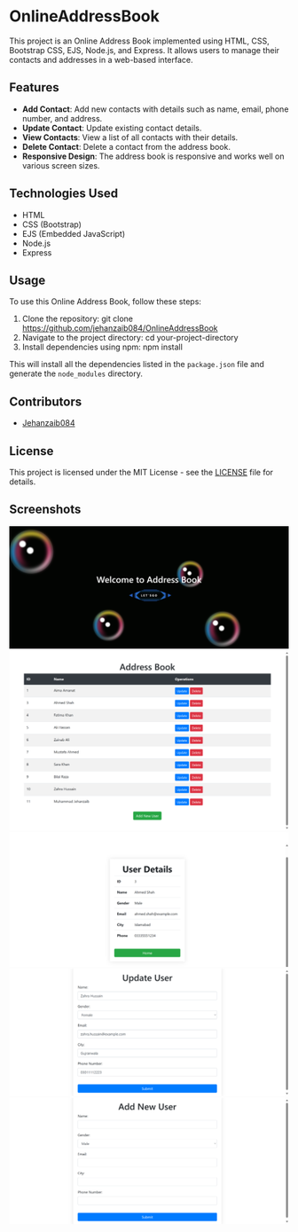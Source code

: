 # OnlineAddressBook
This project is an Online Address Book implemented using HTML, CSS, Bootstrap CSS, EJS, Node.js, and Express. It allows users to manage their contacts and addresses in a web-based interface.

## Features

- **Add Contact**: Add new contacts with details such as name, email, phone number, and address.
- **Update Contact**: Update existing contact details.
- **View Contacts**: View a list of all contacts with their details.
- **Delete Contact**: Delete a contact from the address book.
- **Responsive Design**: The address book is responsive and works well on various screen sizes.

## Technologies Used

- HTML
- CSS (Bootstrap)
- EJS (Embedded JavaScript)
- Node.js
- Express

## Usage

To use this Online Address Book, follow these steps:

1. Clone the repository: git clone <https://github.com/jehanzaib084/OnlineAddressBook>
2. Navigate to the project directory: cd your-project-directory
3. Install dependencies using npm: npm install


This will install all the dependencies listed in the `package.json` file and generate the `node_modules` directory.

## Contributors

- [Jehanzaib084](https://github.com/jehanzaib084)

## License

This project is licensed under the MIT License - see the [LICENSE](LICENSE) file for details.

## Screenshots

<p align="center">
  <img src="/screenshots/StartPage.png" alt="Start Page" />
  <img src="/screenshots/HomePage.png" alt="Home Page"/>
  <img src="/screenshots/UserDetailsPage.png" alt="User Details Page"/>
  <img src="/screenshots/UpdateUserPage.png" alt="Update User Page"/>
  <img src="/screenshots/AddUserPage.png" alt="Add New User Page"/>
</p>

